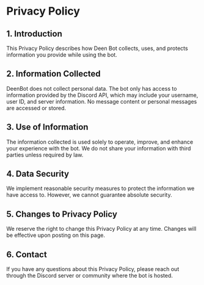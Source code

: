 # Privacy Policy

## 1. Introduction

This Privacy Policy describes how Deen Bot collects, uses, and protects information you provide while using the bot.

## 2. Information Collected

DeenBot does not collect personal data. The bot only has access to information provided by the Discord API, which may include your username, user ID, and server information. No message content or personal messages are accessed or stored.

## 3. Use of Information

The information collected is used solely to operate, improve, and enhance your experience with the bot. We do not share your information with third parties unless required by law.

## 4. Data Security

We implement reasonable security measures to protect the information we have access to. However, we cannot guarantee absolute security.

## 5. Changes to Privacy Policy

We reserve the right to change this Privacy Policy at any time. Changes will be effective upon posting on this page.

## 6. Contact

If you have any questions about this Privacy Policy, please reach out through the Discord server or community where the bot is hosted.
